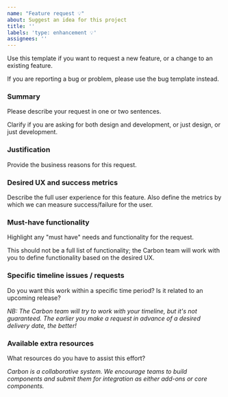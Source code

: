 ```yaml
---
name: "Feature request 💡"
about: Suggest an idea for this project
title: ''
labels: 'type: enhancement 💡'
assignees: ''
---
```


Use this template if you want to request a new feature, or a change to an existing feature.

If you are reporting a bug or problem, please use the bug template instead.

### Summary

Please describe your request in one or two sentences.

Clarify if you are asking for both design and development, or just design, or just development.

### Justification

Provide the business reasons for this request.

### Desired UX and success metrics

Describe the full user experience for this feature. Also define the metrics by which we can measure success/failure for the user.

### Must-have functionality

Highlight any "must have" needs and functionality for the request.

This should not be a full list of functionality; the Carbon team will work with you to define functionality based on the desired UX.

### Specific timeline issues / requests

Do you want this work within a specific time period? Is it related to an upcoming release?

_NB: The Carbon team will try to work with your timeline, but it's not guaranteed. The earlier you make a request in advance of a desired delivery date, the better!_

### Available extra resources

What resources do you have to assist this effort?

_Carbon is a collaborative system. We encourage teams to build components and submit them for integration as either add-ons or core components._
